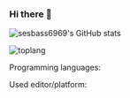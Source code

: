 ### Hi there 👋


![sesbass6969's GitHub stats](https://github-readme-stats.vercel.app/api?username=seabass6969&show_icons=true&theme=radical)
<!--![external-content duckduckgo](https://user-images.githubusercontent.com/48515143/116072588-dc4f1000-a6c1-11eb-8200-a460ff5214f1.png)-->
![toplang](https://github-readme-stats.vercel.app/api/top-langs/?username=seabass6969&theme=radical)
<!--[![GitHub Streak](https://github-readme-streak-stats.herokuapp.com?user=seabass6969&theme=radical&date_format=M%20j%5B%2C%20Y%5D)](https://git.io/streak-stats)-->
<p>
Programming languages: 
 <br>
 <img src="https://img.shields.io/badge/JavaScript-323330?style=for-the-badge&logo=javascript&logoColor=F7DF1E" alt=""><img src="https://img.shields.io/badge/TypeScript-007ACC?style=for-the-badge&logo=typescript&logoColor=white" alt=""><img src="https://img.shields.io/badge/HTML5-E34F26?style=for-the-badge&logo=html5&logoColor=white" alt=""><img src="https://img.shields.io/badge/CSS3-1572B6?style=for-the-badge&logo=css3&logoColor=white" alt=""><img src="https://img.shields.io/badge/Python-14354C?style=for-the-badge&logo=python&logoColor=white" alt=""><img src="https://img.shields.io/badge/Markdown-000000?style=for-the-badge&logo=markdown&logoColor=white" alt=""><img src="https://img.shields.io/badge/Svelte-4A4A55?style=for-the-badge&logo=svelte&logoColor=FF3E00" alt="">
</p>
<p class="subtitle">
Used editor/platform:<br>
<img src="https://img.shields.io/badge/NeoVim-%2357A143.svg?&style=for-the-badge&logo=neovim&logoColor=white
" alt=""><img src="https://img.shields.io/badge/Linux-FCC624?style=for-the-badge&logo=linux&logoColor=black" alt=""><img src="https://img.shields.io/badge/Notion-000000?style=for-the-badge&logo=notion&logoColor=white" alt=""><img src="https://img.shields.io/badge/Raspberry%20Pi-A22846?style=for-the-badge&logo=Raspberry%20Pi&logoColor=white" alt=""><img src="https://img.shields.io/badge/tmux-1BB91F?style=for-the-badge&logo=tmux&logoColor=white" alt=""><img src="https://img.shields.io/badge/Cloudflare-F38020?style=for-the-badge&logo=Cloudflare&logoColor=white" alt=""><img src="https://img.shields.io/badge/Heroku-430098?style=for-the-badge&logo=heroku&logoColor=white" alt="">
